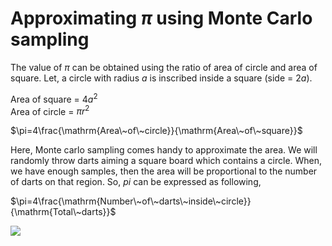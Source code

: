 # Approximating $\pi$ using Monte Carlo sampling 

The value of $\pi$ can be obtained using the ratio of area of circle and area of square. Let, a circle with radius $a$ is inscribed inside a square (side = $2a$). 

Area of square = $4a^2$ <br />
Area of circle = $\pi r^2$ <br />

$\pi=4\frac{\mathrm{Area\~of\~circle}}{\mathrm{Area\~of\~square}}$

Here, Monte carlo sampling comes handy to approximate the area. We will randomly  throw darts aiming a square board which contains a circle. When, we have enough samples, then the  area will be proportional to  the number of darts on that region. So, $pi$ can be expressed as following, 

$\pi=4\frac{\mathrm{Number\~of\~darts\~inside\~circle}}{\mathrm{Total\~darts}}$


![](pi.gif)
